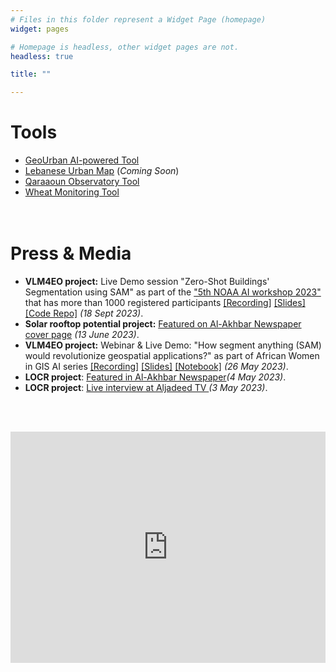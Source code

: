 ```yaml
---
# Files in this folder represent a Widget Page (homepage)
widget: pages

# Homepage is headless, other widget pages are not.
headless: true

title: ""

---
```


<h1 class="mobile">Tools</h1>
<ul>
	<li><a href="http://geoai.cnrs.edu.lb/urbanmodels/" target="_blank">GeoUrban AI-powered Tool</a></li>
	<li><a href="" target="_blank">Lebanese Urban Map</a> (<i>Coming Soon</i>)</li>
	<li><a href="http://geoai.cnrs.edu.lb/qaraaoun" target="_blank">Qaraaoun Observatory Tool</a></li>
	<li><a href="https://www.wasdi.net/#!/wheat_locator/appdetails" target="_blank">Wheat Monitoring Tool</a></li>
<br><br>
</ul>


<h1 class="mobile">Press & Media</h1>
<ul>
	<li><strong>VLM4EO project:</strong> Live Demo session "Zero-Shot Buildings' Segmentation using SAM" as part of the <a href="https://noaaai2023.sched.com/event/1SA4X/live-demo-zero-shot-buildings-segmentation-using-sam" target=_blank>"5th NOAA AI workshop 2023"</a> that has more than 1000 registered participants <a href="https://ncsu.zoom.us/rec/play/OgcHgr7YvYXmoAWwaz8bp_VMFsjSTasFpHcP6fsIlzRf_BG9mot6kjfwXynvvIYlLcoibzqZbBEhowgJ.flNYlRkOXC7eZoUe?canPlayFromShare=true&from=share_recording_detail&startTime=1695056412000&componentName=rec-play&originRequestUrl=https%3A%2F%2Fncsu.zoom.us%2Frec%2Fshare%2Fca8YOdXyDfMBDOto9eHqaoOcMzKRdg4LjqKtt2BPSxzzg96zEjGfKeY1dlIkdBCb.vStQgHc6ndVGDEHx%3FstartTime%3D1695056412000" target="_blank">[Recording]</a> <a href="../media/NOAAAI_GEOAI_18Sept2023.pdf" target="_blank">[Slides]</a> 
	<a href="https://github.com/geoaigroup/GEOAI-ECRS2023/tree/main/5th%20NOAA%20AI%20Workshop" target="_blank">[Code Repo]</a> <i>(18 Sept 2023)</i>.</li>
	<li><strong>Solar rooftop potential project:</strong> <a href="https://al-akhbar.com/Community/364188" target="_blank">Featured on Al-Akhbar Newspaper</a> 
	<a href="https://www.linkedin.com/posts/alighandour_featured-today-on-the-cover-page-of-al-akhbar-activity-7074321199274565633-yF8m" target="_blank">cover page</a> <i>(13 June 2023)</i>.</li>
	<li><strong>VLM4EO project:</strong> Webinar & Live Demo: "How segment anything (SAM) would revolutionize geospatial applications?" as part of African Women in GIS AI series <a href="https://www.youtube.com/watch?v=0gaQHdAFrzA" target="_blank">[Recording]</a> <a href="../media/SAM_26May2023/SAM_AliGhandour_26May2023.pdf" target="_blank">[Slides]</a> 
	<a href="https://colab.research.google.com/github/geoaigroup/geogroup-website/blob/main/content/media/SAM_26May2023/SAM_GEOAI_Demo.ipynb" target="_blank">[Notebook]</a> <i>(26 May 2023)</i>.</li>
	<li><strong>LOCR project</strong>: <a href="https://al-akhbar.com/Community/361987/" target="_blank">Featured in Al-Akhbar Newspaper</a><i>(4 May 2023)</i>.
	</li>
	<li><strong>LOCR project</strong>: <a target="_none" href="https://www.facebook.com/tamara.elzein1977/videos/253008400476438">Live interview at Aljadeed TV
	</a><i>(3 May 2023)</i>.</li>
</ul>


<br><br>
<iframe width="540" height="370" src="https://14acb9c5.sibforms.com/serve/MUIFAI4gEdKD_LM6xiGYxxHUfETq9vt20Qyar4MQKGGsut4ZpEjt5uBDzyciRnn_wLTa95sWSfH3puGlQHDSKqapompWo1Lw6ybOs0tzHSYH10ozihLgLzOfuXPybfGM_m_rnfNhyomP8Rg2_3pb-2hbMgsz4ybKaNdZA_FUEuF04518f1qtbSBdSMGFXNNFvLP5M0JSnK6e5x-P" frameborder="0" scrolling="auto" allowfullscreen style="display: block;margin-left: auto;margin-right: auto;max-width: 100%;"></iframe>